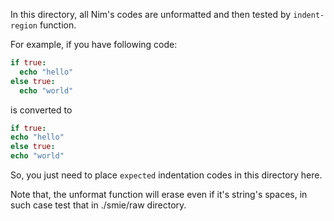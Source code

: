 In this directory, all Nim's codes are unformatted and then
tested by `indent-region` function.

For example, if you have following code:


```nim
if true:
  echo "hello"
else true:
  echo "world"
```

is converted to


```nim
if true:
echo "hello"
else true:
echo "world"
```

So, you just need to place `expected` indentation codes in this
directory here.

Note that, the unformat function will erase even if it's string's
spaces, in such case test that in ./smie/raw directory.
